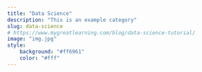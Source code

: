 ```yaml
---
title: "Data Science"
description: "This is an example category"
slug: data-science
# https://www.mygreatlearning.com/blog/data-science-tutorial/
image: "img.jpg"
style:
    background: "#ff6961"
    color: "#fff"
---
```

